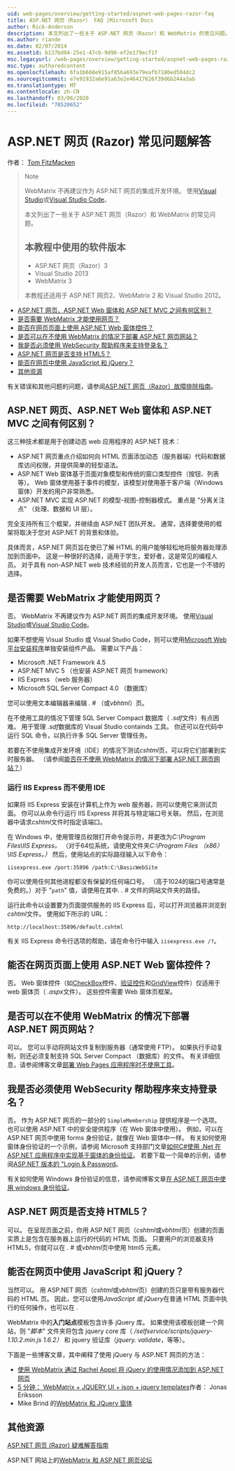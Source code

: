 ```yaml
---
uid: web-pages/overview/getting-started/aspnet-web-pages-razor-faq
title: ASP.NET 网页（Razor） FAQ |Microsoft Docs
author: Rick-Anderson
description: 本文列出了一些关于 ASP.NET 网页（Razor）和 WebMatrix 的常见问题。 本教程中使用的软件版本 ASP.NET 网页（R 。
ms.author: riande
ms.date: 02/07/2014
ms.assetid: b137bd04-25e1-47cb-9d96-ef2e179ecf1f
msc.legacyurl: /web-pages/overview/getting-started/aspnet-web-pages-razor-faq
msc.type: authoredcontent
ms.openlocfilehash: 6fa1b668e915af856a693e79eafb7180ed504dc2
ms.sourcegitcommit: e7e91932a6e91a63e2e46417626f39d6b244a3ab
ms.translationtype: MT
ms.contentlocale: zh-CN
ms.lasthandoff: 03/06/2020
ms.locfileid: "78520652"
---
```

# <a name="aspnet-web-pages-razor-faq"></a>ASP.NET 网页 (Razor) 常见问题解答

作者： [Tom FitzMacken](https://github.com/tfitzmac)

> > [!NOTE] 
> > WebMatrix 不再建议作为 ASP.NET 网页的集成开发环境。 使用[Visual Studio](xref:aspnet/web-pages/overview/getting-started/program-asp-net-web-pages-in-visual-studio)或[Visual Studio Code](https://code.visualstudio.com/)。
>
> 本文列出了一些关于 ASP.NET 网页（Razor）和 WebMatrix 的常见问题。
> 
> ## <a name="software-versions-used-in-the-tutorial"></a>本教程中使用的软件版本
> 
> 
> - ASP.NET 网页（Razor）3
> - Visual Studio 2013
> - WebMatrix 3
>   
> 
> 本教程还适用于 ASP.NET 网页2、WebMatrix 2 和 Visual Studio 2012。

- [ASP.NET 网页、ASP.NET Web 窗体和 ASP.NET MVC 之间有何区别？](#Whats_the_difference_between_ASP.NET_Web_Pages,_ASP.NET_Web_Forms,_and_ASP.NET_MVC)
- [是否需要 WebMatrix 才能使用网页？](#Do_I_need_WebMatrix_in_order_to_work_with_Web_Pages)
- [能否在网页页面上使用 ASP.NET Web 窗体控件？](#Can_I_use_ASP.NET_Web_Forms_controls_on_a_Web_Pages_page)
- [是否可以在不使用 WebMatrix 的情况下部署 ASP.NET 网页网站？](#Can_I_deploy_an_ASP.NET_Web_Pages_site_without_using_WebMatrix)
- [我是否必须使用 WebSecurity 帮助程序来支持登录名？](#Do_I_have_to_use_the_WebSecurity_helper_to_support_logins)
- [ASP.NET 网页是否支持 HTML5？](#Does_ASP.NET_Web_Pages_support_HTML5)
- [能否在网页中使用 JavaScript 和 jQuery？](#Can_I_use_JavaScript_and_jQuery_with_Web_Pages)
- [其他资源](#AdditionalResources)

有关错误和其他问题的问题，请参阅[ASP.NET 网页（Razor）故障排除指南](https://go.microsoft.com/fwlink/?LinkId=253001)。

<a id="Whats_the_difference_between_ASP.NET_Web_Pages,_ASP.NET_Web_Forms,_and_ASP.NET_MVC"></a>
## <a name="whats-the-difference-between-aspnet-web-pages-aspnet-web-forms-and-aspnet-mvc"></a>ASP.NET 网页、ASP.NET Web 窗体和 ASP.NET MVC 之间有何区别？

这三种技术都是用于创建动态 web 应用程序的 ASP.NET 技术：

- ASP.NET 网页重点介绍如何向 HTML 页面添加动态（服务器端）代码和数据库访问权限，并提供简单的轻型语法。
- ASP.NET Web 窗体基于页面对象模型和传统的窗口类型控件（按钮、列表等）。 Web 窗体使用基于事件的模型，该模型对使用基于客户端（Windows 窗体）开发的用户非常熟悉。
- ASP.NET MVC 实现 ASP.NET 的模型-视图-控制器模式。 重点是 "分离关注点" （处理、数据和 UI 层）。

完全支持所有三个框架，并继续由 ASP.NET 团队开发。 通常，选择要使用的框架将取决于您对 ASP.NET 的背景和体验。

具体而言，ASP.NET 网页旨在使已了解 HTML 的用户能够轻松地将服务器处理添加到页面中。 这是一种很好的选择，适用于学生，爱好者，这是常见的编程人员。 对于具有 non-ASP.NET web 技术经验的开发人员而言，它也是一个不错的选择。

<a id="Do_I_need_WebMatrix_in_order_to_work_with_Web_Pages"></a>
## <a name="do-i-need-webmatrix-in-order-to-work-with-web-pages"></a>是否需要 WebMatrix 才能使用网页？

否。 WebMatrix 不再建议作为 ASP.NET 网页的集成开发环境。 使用[Visual Studio](program-asp-net-web-pages-in-visual-studio.md)或[Visual Studio Code](https://code.visualstudio.com/)。

如果不想使用 Visual Studio 或 Visual Studio Code，则可以使用[Microsoft Web 平台安装程序](https://www.microsoft.com/web/downloads/platform.aspx)单独安装组件产品。 需要以下产品：

- Microsoft .NET Framework 4.5
- ASP.NET MVC 5 （也安装 ASP.NET 网页 framework）
- IIS Express （web 服务器）
- Microsoft SQL Server Compact 4.0 （数据库）

您可以使用文本编辑器来编辑 *.* # （或*vbhtml*）页。

在不使用工具的情况下管理 SQL Server Compact 数据库（ *.sdf*文件）有点困难。 用于管理 *.sdf*数据库的 Visual Studio containds 工具。 你还可以在代码中运行 SQL 命令，以执行许多 SQL Server 管理任务。

若要在不使用集成开发环境（IDE）的情况下测试*cshtml*页，可以将它们部署到实时服务器。 （请参阅[能否在不使用 WebMatrix 的情况下部署 ASP.NET 网页网站？](#Can_I_deploy_an_ASP.NET_Web_Pages_site_without_using_WebMatrix)）

### <a name="running-iis-express-without-using-an-ide"></a>运行 IIS Express 而不使用 IDE

如果将 IIS Express 安装在计算机上作为 web 服务器，则可以使用它来测试页面。 你可以从命令行运行 IIS Express 并将其与特定端口号关联。 然后，在浏览器中请求*cshtml*文件时指定该端口。

在 Windows 中，使用管理员权限打开命令提示符，并更改为*C:\Program Files\IIS Express。* （对于64位系统，请使用文件夹*C:\Program Files （x86） \IIS Express。）* 然后，使用站点的实际路径输入以下命令：

`iisexpress.exe /port:35896 /path:C:\BasicWebSite`

你可以使用任何其他进程都没有保留的任何端口号。 （高于1024的端口号通常是免费的。）对于 "`path`" 值，请使用在其中. *.* # 文件的网站文件夹的路径。

运行此命令以设置要为页面提供服务的 IIS Express 后，可以打开浏览器并浏览到*cshtml*文件。 使用如下所示的 URL：

`http://localhost:35896/default.cshtml`

有关 IIS Express 命令行选项的帮助，请在命令行中输入 `iisexpress.exe /?`。

<a id="Can_I_use_ASP.NET_Web_Forms_controls_on_a_Web_Pages_page"></a>
## <a name="can-i-use-aspnet-web-forms-controls-on-a-web-pages-page"></a>能否在网页页面上使用 ASP.NET Web 窗体控件？

否。 Web 窗体控件（如[CheckBox](https://msdn.microsoft.com/library/system.web.ui.webcontrols.checkbox)控件、[验证控件](https://msdn.microsoft.com/library/bwd43d0x)和[GridView](https://msdn.microsoft.com/library/system.web.ui.webcontrols.gridview)控件）仅适用于 web 窗体页（ *.aspx*文件）。 这些控件需要 Web 窗体页框架。

<a id="Can_I_deploy_an_ASP.NET_Web_Pages_site_without_using_WebMatrix"></a>
## <a name="can-i-deploy-an-aspnet-web-pages-site-without-using-webmatrix"></a>是否可以在不使用 WebMatrix 的情况下部署 ASP.NET 网页网站？

可以。 您可以手动将网站文件复制到服务器（通常使用 FTP）。 如果执行手动复制，则还必须复制支持 SQL Server Compact （数据库）的文件。 有关详细信息，请参阅博客文章[部署 Web Pages 应用程序时不使用工具](http://mikepope.com/blog/DisplayBlog.aspx?permalink=2317)。

<a id="Do_I_have_to_use_the_WebSecurity_helper_to_support_logins"></a>
## <a name="do-i-have-to-use-the-websecurity-helper-to-support-logins"></a>我是否必须使用 WebSecurity 帮助程序来支持登录名？

否。 作为 ASP.NET 网页的一部分的 `SimpleMembership` 提供程序是一个选项。 也可以使用 ASP.NET 中的安全提供程序（在 Web 窗体中使用）。 例如，可以在 ASP.NET 网页中使用 forms 身份验证，就像在 Web 窗体中一样。 有关如何使用窗体身份验证的一个示例，请参阅 Microsoft 支持部门文章[如何C#使用 .Net 在 ASP.NET 应用程序中实现基于窗体的身份验证](https://support.microsoft.com/kb/301240)。 若要下载一个简单的示例，请参阅[ASP.NET 版本的 "Login &amp; Password](http://www.codeguru.com/csharp/.net/net_asp/scripting/article.php/c19295/ASPNET-version-of-Login--Password.htm)。

有关如何使用 Windows 身份验证的信息，请参阅博客文章[在 ASP.NET 网页中使用 windows 身份验证](http://mikepope.com/blog/DisplayBlog.aspx?permalink=2298)。

<a id="Does_ASP.NET_Web_Pages_support_HTML5"></a>
## <a name="does-aspnet-web-pages-support-html5"></a>ASP.NET 网页是否支持 HTML5？

可以。 在呈现页面之前，你用 ASP.NET 网页（*cshtml*或*vbhtml*页）创建的页面实质上是包含在服务器上运行的代码的 HTML 页面。 只要用户的浏览器支持 HTML5，你就可以在 *.* # 或*vbhtml*页中使用 html5 元素。

<a id="Can_I_use_JavaScript_and_jQuery_with_Web_Pages"></a>
## <a name="can-i-use-javascript-and-jquery-with-web-pages"></a>能否在网页中使用 JavaScript 和 jQuery？

当然可以。 用 ASP.NET 网页（*cshtml*或*vbhtml*页）创建的页只是带有服务器代码的 HTML 页。 因此，您可以使用*JavaScript 或 jQuery*在普通 HTML 页面中执行的任何操作，也可以在 *.*

WebMatrix 中的**入门站点**模板包含许多 jQuery 库。 如果使用该模板创建一个网站，则 "*脚本*" 文件夹将包含 jquery core 库（ */selfservice/scripts/jquery-1.10.2.min.js 1.6.2）* 和 jquery 验证库（*jquery. validate*，等等）。

下面是一些博客文章，其中阐释了使用 jQuery 与 ASP.NET 网页的方法：

- [使用 WebMatrix 通过 Rachel Appel 将 jQuery 的使用情况添加到 ASP.NET 网页](http://rachelappel.com/jquery/adding-jquery-goodness-to-asp-net-web-pages-using-webmatrix/)
- [5 分钟： WebMatrix + JQUERY UI + json + jquery templates](http://joeriks.com/2011/01/30/5-min-webmatrix-jquery-ui-json-jquery-templates/)作者： Jonas Eriksson
- Mike Brind 的[WebMatrix 和 JQuery 窗体](http://mikesdotnetting.com/Article/155/WebMatrix-And-jQuery-Forms)

<a id="AdditionalResources"></a>
## <a name="additional-resources"></a>其他资源

[ASP.NET 网页 (Razor) 疑难解答指南](https://go.microsoft.com/fwlink/?LinkId=253001)

ASP.NET 网站上的[WebMatrix 和 ASP.NET 网页论坛](https://forums.asp.net/1224.aspx/1?WebMatrix)
